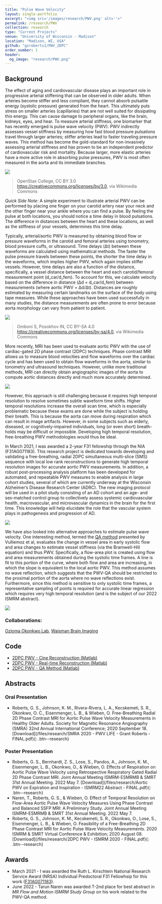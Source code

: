 ```yaml
---
title: "Pulse Wave Velocity"
layout: single-portfolio
excerpt: "<img src='/images/research/PWV.png' alt=''>"
permalink: /research/PWV
collection: research
type: "Current Projects"
venue: "University of Wisconsin - Madison"
location: "Madison, WI, USA"
github: "gsroberts1/PWV_2DPC"
order_number: 1
header: 
  og_image: "research/PWV.png"
---
```

Background
------
The effect of aging and cardiovascular disease plays an important role in progressive arterial stiffening that can be observed in older adults. When arteries become stiffer and less compliant, they cannot absorb pulsatile energy (systolic pressure) generated from the heart. This ultimately puts stress on smaller arteries (capillaries) that are not well suited for dissipating this energy. This can cause damage to peripheral organs, like the brain, kidneys, eyes, and hear. To measure arterial stiffness, one biomarker that has recently emerged is pulse wave velocity (PWV). PWV indirectly assesses vessel stiffness by measuring how fast blood pressure pulsations travel through larger arteries; stiffer arteries lead to faster traveling pressure waves. This method has become the gold-standard for non-invasively assessing arterial stiffness and has proven to be an independent predictor of cardiovascular risk and mortality. Because larger, more elastic arteries have a more active role in absorbing pulse pressures, PWV is most often measured in the aorta and its immediate branches.

![](/images/research/PWV_3_pulse_pressure.jpg)
> OpenStax College, CC BY 3.0 <https://creativecommons.org/licenses/by/3.0>, via Wikimedia Commons

*Quick Side Note*: A simple experiment to illustrate arterial PWV can be performed by placing one finger on your carotid artery near your neck and the other finger near your ankle where you can find a pulse. By feeling the pulse at both locations, you should notice a time delay in blood pulsations. The difference in distances between the heart and these locations, as well as the stiffness of your vessels, determines this time delay. 

Typically, arterial/aortic PWV is measured by obtaining blood flow or pressure waveforms in the carotid and femoral arteries using tonometry, blood pressure cuffs, or ultrasound. Time delays (Δt) between these waveforms are calculated using mathematical methods. The faster the pulse pressure travels between these points, the shorter the time delay in the waveforms, which implies higher PWV, which again implies stiffer vessels. However, time delays are also a function of the distance, specifically, a vessel distance between the heart and each carotid/femoral measurement point (d_car/d_fem). To account for this, we calculate velocity based on the difference in distance (Δd = d_car/d_fem) between measurements (where aortic PWV = Δd/Δt). Distances are roughly estimated by measuring certain landmarks on the surface of the body using tape measures. While these approaches have been used successfully in many studies, the distance measurements are often prone to error because aorta morphology can vary from patient to patient. 

![](/images/research/PWV_1_cfPWV.png)
> Omboni S, Posokhov IN, CC BY-SA 4.0 <https://creativecommons.org/licenses/by-sa/4.0>, via Wikimedia Commons

More recently, MRI has been used to evaluate aortic PWV with the use of cardiac-gated 2D phase contrast (2DPC) techniques. Phase contrast MRI allows us to measure blood velocities and flow waveforms over the cardiac cycle and has been used to obtain flow waveforms in the aorta, similar to tonometry and ultrasound techniques. However, unlike more traditional methods, MRI can directly obtain angiographic images of the aorta to compute aortic distances directly and much more accurately determined. 

![](/images/research/PWV_2_fullPWV.jpg)

However, this approach is still challenging because it requires high temporal resolution to resolve sometimes subtle waveform time shifts. Higher temporal resolutions increase the overall scan time, which is especially problematic because these exams are done while the subject is holding their breath. This is because the aorta can move during respiration which can result in image artifacts. However, in some subjects such as elderly, diseased, or cognitively-impaired individuals, long (or even short) breath-holds may be difficult or impossible. Developing high temporal resolution, free-breathing PWV methodologies would thus be ideal.

In March 2021, I was awarded a 2-year F31 fellowship through the NIA (F31AG071183). This research project is dedicated towards developing and validating a free-breathing, radial 2DPC simultaneous multi-slice (SMS) sequence with local low rank reconstructions to generate high temporal resolution images for accurate aortic PWV measurements. In addition, a robust post-processing analysis platform has been developed for automated, and repeatable PWV measures to enable analysis in large cohort studies, several of which are currently underway at the Wisconsin Alzheimer’s Disease Research Center (ADRC). The new imaging protocol will be used in a pilot study consisting of an AD cohort and an age- and sex-matched control group to collectively assess systemic cardiovascular health, macrovascular, and microvascular dynamics in the brain for the first time. This knowledge will help elucidate the role that the vascular system plays in pathogenesis and progression of AD.

![](/images/research/PWV_5_F31.png)

We have also looked into alternative approaches to estimate pulse wave velocity. One interesting method, termed the [QA method](https://onlinelibrary.wiley.com/doi/10.1002/mrm.10100) presented by Vulliemoz et al, evaluates the change in vessel area in early systolic flow and area changes to estimate vessel stiffness (via the Bramwell-Hill equation) and thus PWV. Specifically, a flow-area plot is created using flow and area measurements obtained during the systolic time frames. A line is fit to this portion of the curve, where both flow and area are increasing, in which the slope is equivalent to the local aortic PWV. This method assumes no wave reflection, which suggests that the PWV-QA should be restricted to the proximal portion of the aorta where no wave reflections exist. Furthermore, since this method is sensitive to only systolic time frames, a representative sampling of points is required for accurate linear regression which requires very high temporal resolution (and is the subject of our 2022 ISMRM abstract). 

![](/images/research/PWV_4_QA.png)

### Collaborations: 
[Ozioma Okonkwo Lab](https://okonkwolab.medicine.wisc.edu/people/), [Waisman Brain Imaging](https://www.waisman.wisc.edu/brain-imaging/)

Code
------
* [2DPC PWV - Cine Reconstruction (Matlab)](https://github.com/gsroberts1/PWV_2DPC)
* [2DPC PWV - Real-time Reconstruction (Matlab)](https://github.com/gsroberts1/PWV_RT)
* [2DPC PWV - QA Method (Matlab)](https://github.com/gsroberts1/PWV_QA)

Abstracts
------
### Oral Presentation
* Roberts, G. S., Johnson, K. M., Rivera-Rivera, L. A., Kecskemeti, S. R., Okonkwo, O. C., Eisenmenger, L. B., & Wieben, O. Free-Breathing Radial 2D Phase Contrast MRI for Aortic Pulse Wave Velocity Measurements in Healthy Older Adults. Society for Magnetic Resonance Angiography (SMRA) 32nd Annual International Conference; 2020 September 18.
[Download](/files/research/SMRA 2020 - PWV LIFE - Grant Roberts - FINAL.pdf){: .btn--research} 

### Poster Presentation
* Roberts, G. S., Bernhardt, Z. S., Lose, S., Pandos, A., Johnson, K. M., Eisenmenger, L. B., Okonkwo, O., & Wieben, O. Effects of Respiration on Aortic Pulse Wave Velocity using Retrospective Respiratory Gated Radial 2D Phase Contrast MRI. Joint Annual Meeting ISMRM-ESMRMB & SMRT 31st Annual Meeting. 2022 May 7. 
[Download](/files/research/Aortic PWV on Expiration and Inspiration - ISMRM22 Abstract - FINAL.pdf){: .btn--research} 
* Naren, T., Roberts, G. S., & Wieben, O. Effect of Temporal Resolution on Flow-Area Aortic Pulse Wave Velocity Measures Using Phase Contrast and Balanced SSFP MRI: A Preliminary Study. Joint Annual Meeting ISMRM-ESMRMB & SMRT 31st Annual Meeting. 2022 May 7.
* Roberts, G. S., Johnson, K. M., Kecskemeti, S. R., Okonkwo, O., Lose, S., Eisenmenger, L. B., & Wieben, O. Feasibility of a Free-Breathing 2D Phase Contrast MRI for Aortic Pulse Wave Velocity Measurements. 2020 ISMRM & SMRT Virtual Conference & Exhibition; 2020 August 08.
[Download](/files/research/2DPC PWV - ISMRM 2020 - FINAL.pdf){: .btn--research} 

Awards
------
* March 2021 - I was awarded the Ruth L. Kirschtein National Research Service Award (NRSA) Individual Predoctoral F31 Fellowhsip for this work ([F31AG071183](https://taggs.hhs.gov/Detail/AwardDetail?arg_AwardNum=F31AG071183&arg_ProgOfficeCode=102)).
* June 2022 - Tarun Naren was awarded T-2nd place for best abstract in *MR Flow and Motion ISMRM Study Group* on his work related to the PWV-QA method.